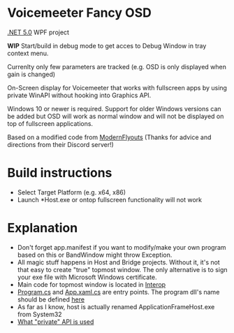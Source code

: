 # Voicemeeter Fancy OSD
[.NET 5.0](https://dotnet.microsoft.com/download/dotnet/5.0) WPF project

**WIP**
Start/build in debug mode to get acces to Debug Window in tray context menu.

Currenlty only few parameters are tracked (e.g. OSD is only displayed when gain is changed)

On-Screen display for Voicemeeter that works with fullscreen apps by using private WinAPI without hooking into Graphics API.

Windows 10 or newer is required. 
Support for older Windows versions can be added but OSD will work as normal window and will not be displayed on top of fullscreen applications.

Based on a modified code from [ModernFlyouts](https://github.com/ModernFlyouts-Community/ModernFlyouts) (Thanks for advice and directions from their Discord server!)

# Build instructions
* Select Target Platform (e.g. x64, x86)
* Launch \*Host.exe or ontop fullscreen functionality will not work

# Explanation
* Don't forget app.manifest if you want to modify/make your own program based on this or BandWindow might throw Exception.
* All magic stuff happens in Host and Bridge projects. Without it, it's not that easy to create "true" topmost window. The only alternative is to sign your exe file with Microsoft Windows certificate.
* Main code for topmost window is located in [Interop](VoicemeeterOsdProgram/Interop)
* [Program.cs](VoicemeeterOsdProgram/Program.cs) and [App.xaml.cs](VoicemeeterOsdProgram/App.xaml.cs) are entry points. The program dll's name should be defined [here](Bridge/dllmain.cpp#L42)
* As far as I know, host is actually renamed ApplicationFrameHost.exe from System32
* [What "private" API is used](https://blog.adeltax.com/window-z-order-in-windows-10/)
